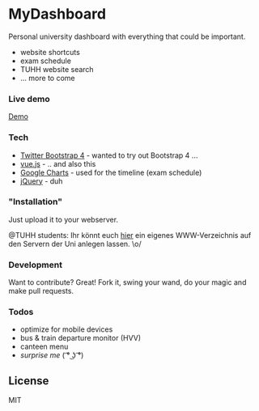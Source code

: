 # MyDashboard
Personal university dashboard with everything that could be important.

- website shortcuts
- exam schedule
- TUHH website search
- ... more to come

### Live demo
[Demo]

### Tech
* [Twitter Bootstrap 4] - wanted to try out Bootstrap 4 ...
* [vue.js] - .. and also this
* [Google Charts] - used for the timeline (exam schedule)
* [jQuery] - duh 


### "Installation"
Just upload it to your webserver.

@TUHH students: Ihr könnt euch [hier] ein eigenes WWW-Verzeichnis auf den Servern der Uni anlegen lassen. \o/


### Development
Want to contribute? Great! Fork it, swing your wand, do your magic and make pull requests.


### Todos

 - optimize for mobile devices
 - bus & train departure monitor (HVV)
 - canteen menu
 - *surprise me* ( ͡° ͜ʖ ͡°)

License
----
MIT


[//]: # 
   [Demo]: <https://www.tuhh.de/~cha0000/>
   [vue.js]: <https://vuejs.org/>
   [Twitter Bootstrap 4]: <https://v4-alpha.getbootstrap.com/>
   [Google Charts]: <https://developers.google.com/chart/>
   [jQuery]: <http://jquery.com>
   [hier]: <https://www.tuhh.de/rzt/net/public/dienste/wwwserver/homepages.html>